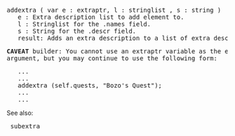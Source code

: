 <div class="mw-parser-output"><p><br />
<span id="bpaddex"></span>
</p>
<pre>addextra ( var e&#160;: extraptr, l&#160;: stringlist , s&#160;: string )
   e&#160;: Extra description list to add element to.
   l&#160;: Stringlist for the .names field.
   s&#160;: String for the .descr field.
   result: Adds an extra description to a list of extra descriptions.
</pre>
<pre><strong>CAVEAT</strong> builder: You cannot use an extraptr variable as the e
argument, but you may continue to use the following form:
</pre>
<pre>   ...
   ...
   addextra (self.quests, "Bozo's Quest");
   ...
   ...
</pre>
<p>See also:
</p>
<pre> subextra
</pre></div>